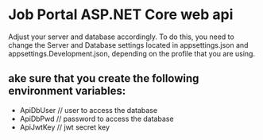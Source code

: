 # Job Portal ASP.NET Core web api

Adjust your server and database accordingly. To do this, you need to change the Server and Database settings located in appsettings.json and appsettings.Development.json, depending on the profile that you are using.

## ake sure that you create the following environment variables:
* ApiDbUser // user to access the database
* ApiDbPwd  // password to access the database
* ApiJwtKey // jwt secret key